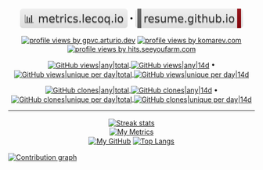 <!--
**andry81/andry81** is a ✨ _special_ ✨ repository because its `README.md` (this file) appears on your GitHub profile.

Here are some ideas to get you started:

- 🔭 I’m currently working on ...
- 🌱 I’m currently learning ...
- 👯 I’m looking to collaborate on ...
- 🤔 I’m looking for help with ...
- 💬 Ask me about ...
- 📫 How to reach me: ...
- 😄 Pronouns: ...
- ⚡ Fun fact: ...
-->

<p align="center">
  <a href="https://metrics.lecoq.io/about/andry81">
    <img src="https://github.com/andry81/andry81/raw/master/badges/metrics--lecoq--io.svg" valign="middle" alt="metrics.lecoq.io"></a>
• <a href="https://resume.github.io/?andry81">
    <img src="https://github.com/andry81/andry81/raw/master/badges/resume--github--io.svg" valign="middle" alt="resume.github.io"></a>
</p>

<p align="center">
<!-- -->
  <a href="https://github.com/arturssmirnovs/github-profile-views-counter"><img src="https://gpvc.arturio.dev/andry81" valign="middle" alt="profile views by gpvc.arturio.dev" /></a>
  <a href="https://github.com/antonkomarev/github-profile-views-counter"><img src="https://komarev.com/ghpvc/?username=andry81" valign="middle" alt="profile views by komarev.com" /></a>
  <a href="https://github.com/gjbae1212/hit-counter">
    <img src="https://hits.seeyoufarm.com/api/count/incr/badge.svg?url=https%3A%2F%2Fgithub.com%2Fandry81&count_bg=%2379C83D&title_bg=%23555555&icon=&icon_color=%23E7E7E7&title=hits&edge_flat=false" valign="middle" alt="profile views by hits.seeyoufarm.com" /></a>
<!-- -- >
• <a href="https://wakatime.com/@77c61a49-38df-412b-aa80-3ab075bfe7e1"><img src="https://wakatime.com/badge/user/77c61a49-38df-412b-aa80-3ab075bfe7e1.svg" valign="middle" alt="total code activity" /></a>
<!-- -->
</p>

<p align="center">
  <a href="https://github.com/andry81/andry81--gh-stats/commits/master/traffic/views">
    <img src="https://img.shields.io/badge/dynamic/json?color=success&label=Github%20views|all&query=count&url=https://github.com/andry81/andry81--gh-stats/raw/master/traffic/views/latest-accum.json?raw=True&logo=github" valign="middle" alt="GitHub views|any|total" />
    <img src="https://img.shields.io/badge/dynamic/json?color=success&label=14d&query=count&url=https://github.com/andry81/andry81--gh-stats/raw/master/traffic/views/latest.json?raw=True" valign="middle" alt="GitHub views|any|14d" /></a>
• <a href="https://github.com/andry81/andry81--gh-stats/commits/master/traffic/views">
    <img src="https://img.shields.io/badge/dynamic/json?color=success&label=Github%20views|unq&query=uniques&url=https://github.com/andry81/andry81--gh-stats/raw/master/traffic/views/latest-accum.json?raw=True&logo=github" valign="middle" alt="GitHub views|unique per day|total" />
    <img src="https://img.shields.io/badge/dynamic/json?color=success&label=14d&query=uniques&url=https://github.com/andry81/andry81--gh-stats/raw/master/traffic/views/latest.json?raw=True" valign="middle" alt="GitHub views|unique per day|14d" /></a>
</p>

<p align="center">
  <a href="https://github.com/andry81/andry81--gh-stats/commits/master/traffic/clones">
    <img src="https://img.shields.io/badge/dynamic/json?color=success&label=Github%20clones|all&query=count&url=https://github.com/andry81/andry81--gh-stats/raw/master/traffic/clones/latest-accum.json?raw=True&logo=github" valign="middle" alt="GitHub clones|any|total" />
    <img src="https://img.shields.io/badge/dynamic/json?color=success&label=14d&query=count&url=https://github.com/andry81/andry81--gh-stats/raw/master/traffic/clones/latest.json?raw=True" valign="middle" alt="GitHub clones|any|14d" /></a>
• <a href="https://github.com/andry81/andry81--gh-stats/commits/master/traffic/clones">
    <img src="https://img.shields.io/badge/dynamic/json?color=success&label=Github%20clones|unq&query=uniques&url=https://github.com/andry81/andry81--gh-stats/raw/master/traffic/clones/latest-accum.json?raw=True&logo=github" valign="middle" alt="GitHub clones|unique per day|total" />
    <img src="https://img.shields.io/badge/dynamic/json?color=success&label=14d&query=uniques&url=https://github.com/andry81/andry81--gh-stats/raw/master/traffic/clones/latest.json?raw=True" valign="middle" alt="GitHub clones|unique per day|14d" /></a>
</p>

---

<p align="center">
  <!-- https://github.com/anuraghazra/github-readme-stats -->
  <a href="https://github.com/DenverCoder1/github-readme-streak-stats"><img src="https://github-readme-streak-stats.herokuapp.com/?user=andry81&theme=onedark" valign="middle" height="150em" alt="Streak stats" /></a><br />
  <a href="https://github.com/lowlighter/metrics"><img src="https://metrics.lecoq.io/andry81" valign="middle" alt="My Metrics" /></a><br />
  <a href="https://github.com/anuraghazra/github-readme-stats"><img src="https://github-readme-stats.vercel.app/api?username=andry81&theme=dark&count_private=true&show_icons=true&include_all_commits=true" valign="middle" alt="My GitHub" /></a>
  <a href="https://github.com/anuraghazra/github-readme-stats"><img src="https://github-readme-stats.vercel.app/api/top-langs/?username=andry81&layout=compact&theme=dark&langs_count=10&count_private=true&include_all_commits=true" valign="middle" alt="Top Langs" /></a>
  <!-- -- >
  <a href="https://wakatime.com/@77c61a49-38df-412b-aa80-3ab075bfe7e1""><img src="https://github-readme-stats.vercel.app/api/wakatime?username=77c61a49-38df-412b-aa80-3ab075bfe7e1&layout=compact&theme=prussian&langs_count=10&count_private=true&include_all_commits=true" valign="middle" alt="Wakatime stats" /></a>
  <!-- -->

  <!-- https://github.com/Ashutosh00710/github-readme-activity-graph#deploy-on-your-own-heroku-instance -->
  <a href="https://github.com/Ashutosh00710/github-readme-activity-graph"><img src="https://activity-graph.herokuapp.com/graph?username=andry81&theme=one-dark" valign="middle" alt="Contribution graph" /></a>
</p>
